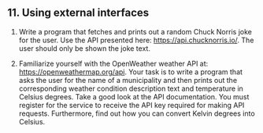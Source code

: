## 11. Using external interfaces

1. Write a program that fetches and prints out a random Chuck Norris joke for the user. Use the API presented here: https://api.chucknorris.io/.
   The user should only be shown the joke text.

2. Familiarize yourself with the OpenWeather weather API at: https://openweathermap.org/api. Your task is to write a program that asks the user
   for the name of a municipality and then prints out the corresponding weather condition description text and temperature in Celsius degrees. Take a good
   look at the API documentation. You must register for the service to receive the API key required for making API requests. Furthermore, find out
   how you can convert Kelvin degrees into Celsius.